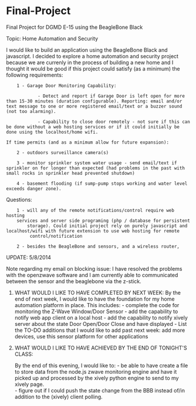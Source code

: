 Final-Project
=============

Final Project for DGMD E-15 using the BeagleBone Black

Topic: Home Automation and Security

I would like to build an application using the BeagleBone Black and javascript. I decided to explore a home automation and security project because we are currenly in the process of building a new home and I thought it would be good if this project could satisfy (as a minimum) the following requirements:

        1 - Garage Door Monitoring Capability: 

                - Detect and report if Garage Door is left open for more than 15-30 minutes (duration configurable). Reporting: email and/or text message to one or more registered email/text or a buzzer sound (not too alarming).

                - Capability to close door remotely - not sure if this can be done without a web hosting services or if it could initially be done using the localhost/home wifi.

    If time permits (and as a minimum allow for future expansion):         

        2 - outdoors surveillance camera(s)

        3 - monitor sprinkler system water usage - send email/text if sprinkler on for longer than expected (had problems in the past with small rocks in sprinkler head prevented shutdown)

        4 - basement flooding (if sump-pump stops working and water level exceeds danger zone).

        
Questions: 

        1 - will any of the remote notifications/control require web hosting 
        services and server side programing (php / database for persistent 
            storage). Could initial project rely on purely javascript and localhost/wifi with future extension to use web hosting for remote
             control/notification

        2 - besides the BeagleBone and sensors, and a wireless router, 

UPDATE: 5/8/2014

Note regarding my email on blocking issue: I have resolved the problems with the openzwave software and I am currently able to communicated between the sensor and the beaglebone via the z-stick.

1) WHAT WOULD I LIKE TO HAVE COMPLETED BY NEXT WEEK:
     By the end of next week, I would like to have the foundation for my home automation platform in place. This includes:
        - complete the code for monitoring the Z-Wave Window/Door Sensor
        - add the capability to notify web app client on a local host
        - add the capability to notify xively server about the state Door Open/Door Close and have displayed
        - List the TO-DO additions that I would like to add past next week: add more devices, use this sensor platform for other applications

2) WHAT WOULD I LIKE TO HAVE ACHIEVED BY THE END OF TONIGHT'S CLASS:

    By the end of this evening, I would like to:
         - be able to have create a file to store data from the node.js zwave 
         monitoring engine and have it picked up and processed by the xively 
         python engine to send to my xively page.  
         - figure out if I could push the state change from the BBB instead 
         of/in addition to the (xively) client polling.




